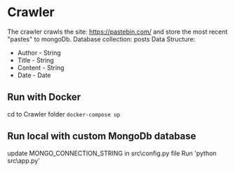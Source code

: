 # Crawler

The crawler crawls the site: https://pastebin.com/ and store the most recent "pastes" to mongoDb.
Database collection: posts
Data Structure:
- Author - String
- Title - String
- Content - String
- Date - Date

## Run with Docker
cd to Crawler folder
`docker-compose up`

## Run local with custom MongoDb database
update MONGO_CONNECTION_STRING in src\config.py file
Run 'python src\app.py'
